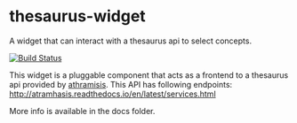 # thesaurus-widget
A widget that can interact with a thesaurus api to select concepts.

[![Build Status](https://travis-ci.org/OnroerendErfgoed/thesaurus-widget.svg?branch=master)](https://travis-ci.org/OnroerendErfgoed/thesaurus-widget)

This widget is a pluggable component that acts as a frontend to a thesaurus api provided by [athramisis](https://github.com/OnroerendErfgoed/atramhasis). This API has following endpoints: http://atramhasis.readthedocs.io/en/latest/services.html

More info is available in the docs folder.
